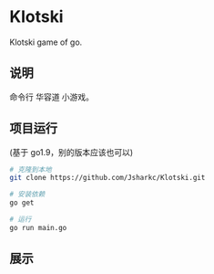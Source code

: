 # Klotski

Klotski game of go.

## 说明

命令行 华容道 小游戏。

## 项目运行

(基于 go1.9，别的版本应该也可以)

``` sh
# 克隆到本地
git clone https://github.com/Jsharkc/Klotski.git

# 安装依赖
go get

# 运行
go run main.go
```

## 展示


